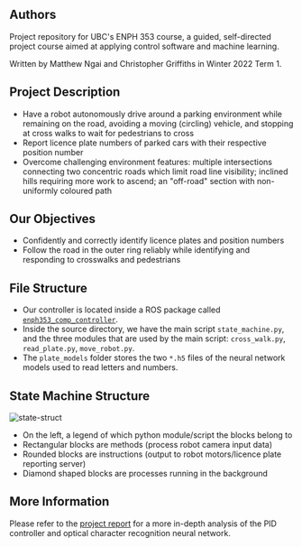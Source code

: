 ## Authors
Project repository for UBC's ENPH 353 course, a guided, self-directed project course aimed at applying control software and machine learning.

Written by Matthew Ngai and Christopher Griffiths in Winter 2022 Term 1.


## Project Description
* Have a robot autonomously drive around a parking environment while remaining on the road, avoiding a moving (circling) vehicle, and stopping at cross walks to wait for pedestrians to cross
* Report licence plate numbers of parked cars with their respective position number
* Overcome challenging environment features: multiple intersections connecting two concentric roads which limit road line visibility; inclined hills requiring more work to ascend; an "off-road" section with non-uniformly coloured path


## Our Objectives
* Confidently and correctly identify licence plates and position numbers
* Follow the road in the outer ring reliably while identifying and responding to crosswalks and pedestrians


## File Structure
* Our controller is located inside a ROS package called [`enph353_comp_controller`](https://github.com/mattn12/ENPH353_Team5/tree/master/src/enph353_comp_controller). 
* Inside the source directory, we have the main script `state_machine.py`, and the three modules that are used by the main script: `cross_walk.py`, `read_plate.py`, `move_robot.py`.
* The `plate_models` folder stores the two `*.h5` files of the neural network models used to read letters and numbers.


## State Machine Structure
![state-struct](https://github.com/mattn12/ENPH353_Team5/assets/90164192/80778a01-47c0-48c0-b84d-4b1e17f67ad5)
* On the left, a legend of which python module/script the blocks belong to 
* Rectangular blocks are methods (process robot camera input data)
* Rounded blocks are instructions (output to robot motors/licence plate reporting server)
* Diamond shaped blocks are processes running in the background


## More Information
Please refer to the [project report](https://drive.google.com/file/d/1nqoO3BlICYaCd9h2kU0Hw2mw3Q8LhTc6/view?usp=sharing) for a more in-depth analysis of the PID controller and optical character recognition neural network.

